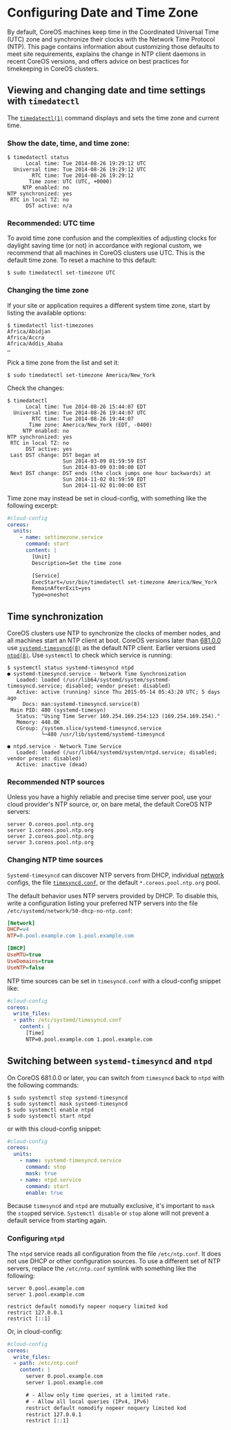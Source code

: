 # Configuring Date and Time Zone

By default, CoreOS machines keep time in the Coordinated Universal Time (UTC)
zone and synchronize their clocks with the Network Time Protocol (NTP).
This page contains information about customizing those defaults to meet site
requirements, explains the change in NTP client daemons in recent CoreOS
versions, and offers advice on best practices for timekeeping in CoreOS
clusters.

## Viewing and changing date and time settings with `timedatectl`

The [`timedatectl(1)`][timedatectl] command displays and sets the time zone
and current time.

### Show the date, time, and time zone:

```
$ timedatectl status
      Local time: Tue 2014-08-26 19:29:12 UTC
  Universal time: Tue 2014-08-26 19:29:12 UTC
        RTC time: Tue 2014-08-26 19:29:12
       Time zone: UTC (UTC, +0000)
     NTP enabled: no
NTP synchronized: yes
 RTC in local TZ: no
      DST active: n/a
```

### Recommended: UTC time
To avoid time zone confusion and the complexities of adjusting clocks for
daylight saving time (or not) in accordance with regional custom, we recommend
that all machines in CoreOS clusters use UTC. This is the default time zone. To
reset a machine to this default:

```
$ sudo timedatectl set-timezone UTC
```

### Changing the time zone

If your site or application requires a different system time zone, start by
listing the available options:

```
$ timedatectl list-timezones
Africa/Abidjan
Africa/Accra
Africa/Addis_Ababa
…
```

Pick a time zone from the list and set it:

```
$ sudo timedatectl set-timezone America/New_York
```

Check the changes:

```
$ timedatectl
      Local time: Tue 2014-08-26 15:44:07 EDT
  Universal time: Tue 2014-08-26 19:44:07 UTC
        RTC time: Tue 2014-08-26 19:44:07
       Time zone: America/New_York (EDT, -0400)
     NTP enabled: no
NTP synchronized: yes
 RTC in local TZ: no
      DST active: yes
 Last DST change: DST began at
                  Sun 2014-03-09 01:59:59 EST
                  Sun 2014-03-09 03:00:00 EDT
 Next DST change: DST ends (the clock jumps one hour backwards) at
                  Sun 2014-11-02 01:59:59 EDT
                  Sun 2014-11-02 01:00:00 EST
```

Time zone may instead be set in cloud-config, with something like the following
excerpt:

```yaml
#cloud-config
coreos:
  units:
    - name: settimezone.service
      command: start
      content: |
        [Unit]
        Description=Set the time zone

        [Service]
        ExecStart=/usr/bin/timedatectl set-timezone America/New_York
        RemainAfterExit=yes
        Type=oneshot
```

[timedatectl]: http://www.freedesktop.org/software/systemd/man/timedatectl.html


## Time synchronization

CoreOS clusters use NTP to synchronize the clocks of member nodes, and all
machines start an NTP client at boot. CoreOS versions later than
[681.0.0][681.0.0] use [`systemd-timesyncd(8)`][systemd-timesyncd] as the
default NTP client. Earlier versions used [`ntpd(8)`][ntp.org]. Use `systemctl`
to check which service is running:

```
$ systemctl status systemd-timesyncd ntpd
● systemd-timesyncd.service - Network Time Synchronization
   Loaded: loaded (/usr/lib64/systemd/system/systemd-timesyncd.service; disabled; vendor preset: disabled)
   Active: active (running) since Thu 2015-05-14 05:43:20 UTC; 5 days ago
     Docs: man:systemd-timesyncd.service(8)
 Main PID: 480 (systemd-timesyn)
   Status: "Using Time Server 169.254.169.254:123 (169.254.169.254)."
   Memory: 448.0K
   CGroup: /system.slice/systemd-timesyncd.service
           └─480 /usr/lib/systemd/systemd-timesyncd

● ntpd.service - Network Time Service
   Loaded: loaded (/usr/lib64/systemd/system/ntpd.service; disabled; vendor preset: disabled)
   Active: inactive (dead)
```

[681.0.0]: https://coreos.com/releases/#681.0.0
[ntp.org]: http://ntp.org/
[systemd-timesyncd]: http://www.freedesktop.org/software/systemd/man/systemd-timesyncd.service.html

### Recommended NTP sources

Unless you have a highly reliable and precise time server pool, use your cloud
provider's NTP source, or, on bare metal, the default CoreOS NTP servers:

```
server 0.coreos.pool.ntp.org
server 1.coreos.pool.ntp.org
server 2.coreos.pool.ntp.org
server 3.coreos.pool.ntp.org
```

### Changing NTP time sources

`Systemd-timesyncd` can discover NTP servers from DHCP, individual
[network][systemd.network] configs, the file [`timesyncd.conf`][timesyncd.conf],
or the default `*.coreos.pool.ntp.org` pool.

The default behavior uses NTP servers provided by DHCP. To disable this, write
a configuration listing your preferred NTP servers into the file
`/etc/systemd/network/50-dhcp-no-ntp.conf`:

```ini
[Network]
DHCP=v4
NTP=0.pool.example.com 1.pool.example.com

[DHCP]
UseMTU=true
UseDomains=true
UseNTP=false
```

NTP time sources can be set in `timesyncd.conf` with a cloud-config snippet like:

```yaml
#cloud-config
coreos:
  write_files:
  - path: /etc/systemd/timesyncd.conf
    content: |
      [Time]
      NTP=0.pool.example.com 1.pool.example.com
```

[systemd.network]: http://www.freedesktop.org/software/systemd/man/systemd.network.html
[timesyncd.conf]: http://www.freedesktop.org/software/systemd/man/timesyncd.conf.html


## Switching between `systemd-timesyncd` and `ntpd`

On CoreOS 681.0.0 or later, you can switch from `timesyncd` back
to `ntpd` with the following commands:

```
$ sudo systemctl stop systemd-timesyncd
$ sudo systemctl mask systemd-timesyncd
$ sudo systemctl enable ntpd
$ sudo systemctl start ntpd
```

or with this cloud-config snippet:

```yaml
#cloud-config
coreos:
  units:
    - name: systemd-timesyncd.service
      command: stop
      mask: true
    - name: ntpd.service
      command: start
      enable: true
```

Because `timesyncd` and `ntpd` are mutually exclusive, it's important to `mask`
the `stop`ped service. `Systemctl disable` or `stop` alone will not prevent a
default service from starting again.

### Configuring `ntpd`

The `ntpd` service reads all configuration from the file `/etc/ntp.conf`. It
does not use DHCP or other configuration sources. To use a
different set of NTP servers, replace the `/etc/ntp.conf` symlink with
something like the following:

```
server 0.pool.example.com
server 1.pool.example.com

restrict default nomodify nopeer noquery limited kod
restrict 127.0.0.1
restrict [::1]
```

Or, in cloud-config:

```yaml
#cloud-config
coreos:
  write_files:
  - path: /etc/ntp.conf
    content: |
      server 0.pool.example.com
      server 1.pool.example.com

      # - Allow only time queries, at a limited rate.
      # - Allow all local queries (IPv4, IPv6)
      restrict default nomodify nopeer noquery limited kod
      restrict 127.0.0.1
      restrict [::1]
```
